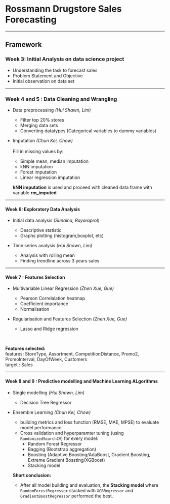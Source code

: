 # Rossmann Drugstore Sales Forecasting
<hr>

## Framework

### Week 3: Initial Analysis on data science project
 - Understanding the task to forecast sales
 - Problem Statement and Objective
 - Initial observation on data set
<hr>

### Week 4 and 5 : Data Cleaning and Wrangling
 - Data preprocessing *(Hui Shawn, Lim)*
     - Filter top 20% stores
     - Merging data sets
     - Converting datatypes (Categorical variables to dummy variables)
- Imputation *(Chun Kei, Chow)* <br><br>
  Fill in missing values by:
     - Simple mean, median imputation
     - kNN imputation
     - Forest imputation
     - Linear regression imputation <br>
     
  **kNN imputation** is used and proceed with cleaned data frame with variable **rm_imputed**
  
<hr>

#### Week 6: Exploratory Data Analysis
- Initial data analysis *(Sunaina, Rayaraprol)*
    - Descriptive statistic
    - Graphs plotting (histogram,boxplot, etc)

- Time series analysis *(Hui Shawn, Lim)*
    - Analysis with rolling mean
    - Finding trendline across 3 years sales

<hr>

#### Week 7 : Features Selection
-	Multivariable Linear Regression *(Zhen Xue, Gue)*
    - Pearson Correlalation heatmap
    - Coefficient importance
    - Normalisation

-	Regularisation and Features Selection *(Zhen Xue, Gue)*
    - Lasso and Ridge regression
<br>

**Features selected:** <br>
features: StoreType, Assortment, CompetitionDistance, Promo2, PromoInterval,	DayOfWeek, Customers <br>
target  : Sales

<hr>

#### Week 8 and 9 : Predictive modelling and Machine Learning ALgorithms
- Single modelling *(Hui Shawn, Lim)*
    - Decision Tree Regressor

- Ensemble Learning *(Chun Kei, Chow)*
    - building metrics and loss function (RMSE, MAE, MPSE) to evaluate model performance
    - Cross validation and hyperparamter tuning (using `RandomizedSearchCV`) for every model:
        - Random Forest Regressor
        - Bagging (Bootstrap aggregation)
        - Boosting (Adaptive Boosting/AdaBoost, Gradient Boosting, Extreme Gradient Bossting/XGBoost)
        - Stacking model
     
  **Short conclusion:**
  - After all model building and evaluation, the **Stacking model** where  `RandomForestRegressor` stacked with `XGBRegressor` and `GradientBoostRegressor` performed the best.
 




